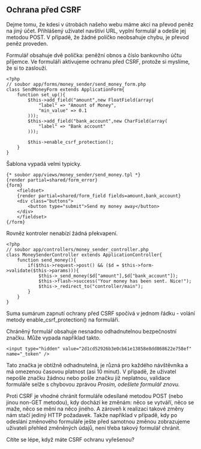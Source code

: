 Ochrana před CSRF
-----------------

Dejme tomu, že kdesi v útrobách našeho webu máme akci na převod peněz na jiný účet. Přihlášený uživatel navštíví URL, vyplní formulář a odešle jej metodou POST. V případě, že žádné políčko neobsahuje chybu, je převod peněz proveden.

Formulář obsahuje dvě políčka: peněžní obnos a číslo bankovního účtu příjemce. Ve formuláři aktivujeme ochranu před CSRF, protože si myslíme, že si to zaslouží.

	<?php
	// soubor app/forms/money_sender/send_money_form.php
	class SendMoneyForm extends ApplicationForm{
		function set_up(){
			$this->add_field("amount",new FloatField(array(
				"label" => "Amount of Money",
				"min_value" => 0.1
			)));
			$this->add_field("bank_account",new CharField(array(
				"label" => "Bank account"
			)));

			$this->enable_csrf_protection();
		}
	}


Šablona vypadá velmi typicky.

	{* soubor app/views/money_sender/send_money.tpl *}
	{render partial=shared/form_error}
	{form}
		<fieldset>
		{render partial=shared/form_field fields=amount,bank_account}
		<div class="buttons">
			<button type="submit">Send my money away</button>
		</div>
		</fieldset>
	{/form}


Rovněz kontroler nenabízí žádná překvapení.

	<?php
	// soubor app/controllers/money_sender_controller.php
	class MoneySenderController extends ApplicationController{
		function send_money(){
			if($this->request->post() && ($d = $this->form->validate($this->params))){
				$this->_send_money($d["amount"],$d["bank_account"]);
				$this->flash->success("Your money has been sent. Nice!");
				$this->_redirect_to("controller/main");
			}
		}
	}

Suma sumárum zapnutí ochrany před CSRF spočívá v jednom řádku - volání metody enable\_csrf\_protection() na formuláři.

Chráněný formulář obsahuje nesnadno odhadnutelnou bezpečnostní značku. Může vypada například takto.
 
	<input type="hidden" value="2d1cd52926b3e0cb61e13858e8dd868622e758ef" name="_token" />

Tato značka je obtížně odhadnutelná, je různá pro každého návštěvníka a má omezenou časovou platnost (asi 10 minut). V případě, že uživatel nepošle značku žádnou nebo pošle značku již neplatnou, validace formuláře selže s chybovou zprávou *Prosím, odešlete formulář znovu.*

Proti CSRF je vhodné chránit formuláře odesílané metodou POST (nebo jinou non-GET metodou), kdy dochází ke změnám: něco se vytváří, něco se maže, něco se mění na něco jiného. A zároveň k realizaci takové změny nám stačí jediný HTTP požadavek.
Takže například v případě, kdy po odeslání změnového formuláře ješte před samotnou změnou zobrazujeme uživateli přehled změněných údajů, není třeba takový formulář chránit.

Cítíte se lépe, když máte CSRF ochranu vyřešenou?
